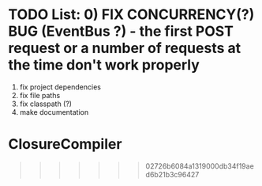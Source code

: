 TODO List:
0) FIX CONCURRENCY(?) BUG (EventBus ?) - the first POST request or a number of requests at the time don't work properly
====
1) fix project dependencies
2) fix file paths
3) fix classpath (?)
4) make documentation

ClosureCompiler
===============
>>>>>>> 02726b6084a1319000db34f19aed6b21b3c96427
